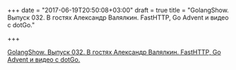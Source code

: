 +++
date = "2017-06-19T20:50:08+03:00"
draft = true
title = "GolangShow. Выпуск 032. В гостях Александр Валялкин. FastHTTP, Go Advent и видео с dotGo."

+++

<p><a href="http://golangshow.com/episode/2015/12-03-032/">GolangShow. Выпуск 032. В гостях Александр Валялкин. FastHTTP, Go Advent и видео с dotGo.</a></p>